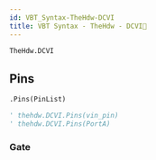 ```yaml
---
id: VBT_Syntax-TheHdw-DCVI
title: VBT Syntax - TheHdw - DCVI🚧
---
```


```vb
TheHdw.DCVI
```

## Pins

```vb
.Pins(PinList)

' thehdw.DCVI.Pins(vin_pin)
' thehdw.DCVI.Pins(PortA)
```

### Gate
